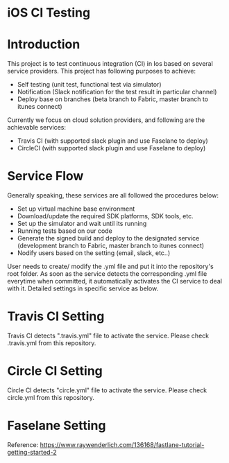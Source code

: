# iOS CI Testing

# Introduction

This project is to test continuous integration (CI) in Ios based on several service providers. This project has following purposes to achieve:

 - Self testing (unit test, functional test via simulator)
 - Notification (Slack notification for the test result in particular channel)
 - Deploy base on branches (beta branch to Fabric, master branch to itunes connect)
 
Currently we focus on cloud solution providers, and following are the achievable services:

 - Travis CI (with supported slack plugin and use Faselane to deploy)
 - CircleCI (with supported slack plugin and use Faselane to deploy)
 
 
# Service Flow

Generally speaking, these services are all followed the procedures below:

 - Set up virtual machine base environment
 - Download/update the required SDK platforms, SDK tools, etc.
 - Set up the simulator and wait until its running
 - Running tests based on our code
 - Generate the signed build and deploy to the designated service (development branch to Fabric, master branch to itunes connect)
 - Nodify users based on the setting (email, slack, etc..)
 
User needs to create/ modify the .yml file and put it into the repository's root folder. As soon as the service detects the corresponding .yml file everytime when committed, it automatically activates the CI service to deal with it. Detailed settings in specific service as below.


# Travis CI Setting

Travis CI detects ".travis.yml" file to activate the service. Please check .travis.yml from this repository.

# Circle CI Setting

Circle CI detects "circle.yml" file to activate the service. Please check circle.yml from this repository.

# Faselane Setting
 
Reference: https://www.raywenderlich.com/136168/fastlane-tutorial-getting-started-2
